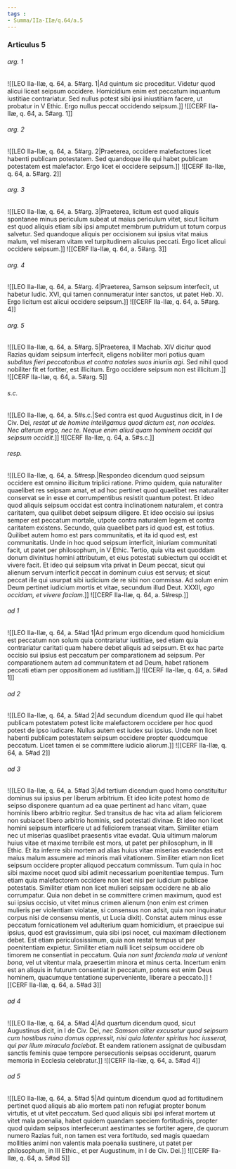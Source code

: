 ```yaml
---
tags : 
- Summa/IIa-IIæ/q.64/a.5
---
```


### Articulus 5

###### arg. 1
![[LEO IIa-IIæ, q. 64, a. 5#arg. 1|Ad quintum sic proceditur. Videtur quod alicui liceat seipsum occidere. Homicidium enim est peccatum inquantum iustitiae contrariatur. Sed nullus potest sibi ipsi iniustitiam facere, ut probatur in V Ethic. Ergo nullus peccat occidendo seipsum.]]
![[CERF IIa-IIæ, q. 64, a. 5#arg. 1]]

###### arg. 2
![[LEO IIa-IIæ, q. 64, a. 5#arg. 2|Praeterea, occidere malefactores licet habenti publicam potestatem. Sed quandoque ille qui habet publicam potestatem est malefactor. Ergo licet ei occidere seipsum.]]
![[CERF IIa-IIæ, q. 64, a. 5#arg. 2]]

###### arg. 3
![[LEO IIa-IIæ, q. 64, a. 5#arg. 3|Praeterea, licitum est quod aliquis spontanee minus periculum subeat ut maius periculum vitet, sicut licitum est quod aliquis etiam sibi ipsi amputet membrum putridum ut totum corpus salvetur. Sed quandoque aliquis per occisionem sui ipsius vitat maius malum, vel miseram vitam vel turpitudinem alicuius peccati. Ergo licet alicui occidere seipsum.]]
![[CERF IIa-IIæ, q. 64, a. 5#arg. 3]]

###### arg. 4
![[LEO IIa-IIæ, q. 64, a. 5#arg. 4|Praeterea, Samson seipsum interfecit, ut habetur Iudic. XVI, qui tamen connumeratur inter sanctos, ut patet Heb. XI. Ergo licitum est alicui occidere seipsum.]]
![[CERF IIa-IIæ, q. 64, a. 5#arg. 4]]

###### arg. 5
![[LEO IIa-IIæ, q. 64, a. 5#arg. 5|Praeterea, II Machab. XIV dicitur quod Razias quidam seipsum interfecit, eligens nobiliter mori potius quam *subditus fieri peccatoribus et contra natales suos iniuriis agi*. Sed nihil quod nobiliter fit et fortiter, est illicitum. Ergo occidere seipsum non est illicitum.]]
![[CERF IIa-IIæ, q. 64, a. 5#arg. 5]]

###### s.c.
![[LEO IIa-IIæ, q. 64, a. 5#s.c.|Sed contra est quod Augustinus dicit, in I de Civ. Dei, *restat ut de homine intelligamus quod dictum est, non occides. Nec alterum ergo, nec te. Neque enim aliud quam hominem occidit qui seipsum occidit*.]]
![[CERF IIa-IIæ, q. 64, a. 5#s.c.]]

###### resp.
![[LEO IIa-IIæ, q. 64, a. 5#resp.|Respondeo dicendum quod seipsum occidere est omnino illicitum triplici ratione. Primo quidem, quia naturaliter quaelibet res seipsam amat, et ad hoc pertinet quod quaelibet res naturaliter conservat se in esse et corrumpentibus resistit quantum potest. Et ideo quod aliquis seipsum occidat est contra inclinationem naturalem, et contra caritatem, qua quilibet debet seipsum diligere. Et ideo occisio sui ipsius semper est peccatum mortale, utpote contra naturalem legem et contra caritatem existens. Secundo, quia quaelibet pars id quod est, est totius. Quilibet autem homo est pars communitatis, et ita id quod est, est communitatis. Unde in hoc quod seipsum interficit, iniuriam communitati facit, ut patet per philosophum, in V Ethic. Tertio, quia vita est quoddam donum divinitus homini attributum, et eius potestati subiectum qui occidit et vivere facit. Et ideo qui seipsum vita privat in Deum peccat, sicut qui alienum servum interficit peccat in dominum cuius est servus; et sicut peccat ille qui usurpat sibi iudicium de re sibi non commissa. Ad solum enim Deum pertinet iudicium mortis et vitae, secundum illud Deut. XXXII, *ego occidam, et vivere faciam*.]]
![[CERF IIa-IIæ, q. 64, a. 5#resp.]]

###### ad 1
![[LEO IIa-IIæ, q. 64, a. 5#ad 1|Ad primum ergo dicendum quod homicidium est peccatum non solum quia contrariatur iustitiae, sed etiam quia contrariatur caritati quam habere debet aliquis ad seipsum. Et ex hac parte occisio sui ipsius est peccatum per comparationem ad seipsum. Per comparationem autem ad communitatem et ad Deum, habet rationem peccati etiam per oppositionem ad iustitiam.]]
![[CERF IIa-IIæ, q. 64, a. 5#ad 1]]

###### ad 2
![[LEO IIa-IIæ, q. 64, a. 5#ad 2|Ad secundum dicendum quod ille qui habet publicam potestatem potest licite malefactorem occidere per hoc quod potest de ipso iudicare. Nullus autem est iudex sui ipsius. Unde non licet habenti publicam potestatem seipsum occidere propter quodcumque peccatum. Licet tamen ei se committere iudicio aliorum.]]
![[CERF IIa-IIæ, q. 64, a. 5#ad 2]]

###### ad 3
![[LEO IIa-IIæ, q. 64, a. 5#ad 3|Ad tertium dicendum quod homo constituitur dominus sui ipsius per liberum arbitrium. Et ideo licite potest homo de seipso disponere quantum ad ea quae pertinent ad hanc vitam, quae hominis libero arbitrio regitur. Sed transitus de hac vita ad aliam feliciorem non subiacet libero arbitrio hominis, sed potestati divinae. Et ideo non licet homini seipsum interficere ut ad feliciorem transeat vitam. Similiter etiam nec ut miserias quaslibet praesentis vitae evadat. Quia ultimum malorum huius vitae et maxime terribile est mors, ut patet per philosophum, in III Ethic. Et ita inferre sibi mortem ad alias huius vitae miserias evadendas est maius malum assumere ad minoris mali vitationem. Similiter etiam non licet seipsum occidere propter aliquod peccatum commissum. Tum quia in hoc sibi maxime nocet quod sibi adimit necessarium poenitentiae tempus. Tum etiam quia malefactorem occidere non licet nisi per iudicium publicae potestatis. Similiter etiam non licet mulieri seipsam occidere ne ab alio corrumpatur. Quia non debet in se committere crimen maximum, quod est sui ipsius occisio, ut vitet minus crimen alienum (non enim est crimen mulieris per violentiam violatae, si consensus non adsit, quia non inquinatur corpus nisi de consensu mentis, ut Lucia dixit). Constat autem minus esse peccatum fornicationem vel adulterium quam homicidium, et praecipue sui ipsius, quod est gravissimum, quia sibi ipsi nocet, cui maximam dilectionem debet. Est etiam periculosissimum, quia non restat tempus ut per poenitentiam expietur. Similiter etiam nulli licet seipsum occidere ob timorem ne consentiat in peccatum. Quia *non sunt facienda mala ut veniant bona*, vel ut vitentur mala, praesertim minora et minus certa. Incertum enim est an aliquis in futurum consentiat in peccatum, potens est enim Deus hominem, quacumque tentatione superveniente, liberare a peccato.]]
![[CERF IIa-IIæ, q. 64, a. 5#ad 3]]

###### ad 4
![[LEO IIa-IIæ, q. 64, a. 5#ad 4|Ad quartum dicendum quod, sicut Augustinus dicit, in I de Civ. Dei, *nec Samson aliter excusatur quod seipsum cum hostibus ruina domus oppressit, nisi quia latenter spiritus hoc iusserat, qui per illum miracula faciebat*. Et eandem rationem assignat de quibusdam sanctis feminis quae tempore persecutionis seipsas occiderunt, quarum memoria in Ecclesia celebratur.]]
![[CERF IIa-IIæ, q. 64, a. 5#ad 4]]

###### ad 5
![[LEO IIa-IIæ, q. 64, a. 5#ad 5|Ad quintum dicendum quod ad fortitudinem pertinet quod aliquis ab alio mortem pati non refugiat propter bonum virtutis, et ut vitet peccatum. Sed quod aliquis sibi ipsi inferat mortem ut vitet mala poenalia, habet quidem quandam speciem fortitudinis, propter quod quidam seipsos interfecerunt aestimantes se fortiter agere, de quorum numero Razias fuit, non tamen est vera fortitudo, sed magis quaedam mollities animi non valentis mala poenalia sustinere, ut patet per philosophum, in III Ethic., et per Augustinum, in I de Civ. Dei.]]
![[CERF IIa-IIæ, q. 64, a. 5#ad 5]]


